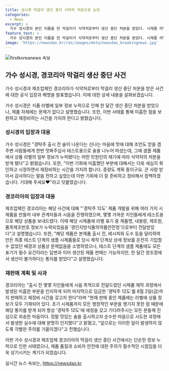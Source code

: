 ```yaml
---
title: 성시경 막걸리 생산 중지 식약처 처분으로 논란
categories:
  - News
excerpt: >
  가수 성시경의 본인 이름을 딴 막걸리가 식약처로부터 생산 중단 처분을 받았다. 시제품 라벨 정보 누락이 문제였고, 식품 자체는 안전하다고 설명했다. 실수를 인정하며 재정비하고, 미흡한 부분을 개선하겠다고 전했다. 제조업체는 해당 제품에 대한 설명을 하고, 라벨 정보 누락으로 생산 중단 처분을 받았다고 밝혔다. 실수를 인정하며 8월 2일까지만 판매하고 재정비할 계획이라고 전했다. 식품은 안전하나 행정적 부분의 실수를 인정하며 개선하겠다는 메시지를 전했다.
feature_text: >
  가수 성시경의 본인 이름을 딴 막걸리가 식약처로부터 생산 중단 처분을 받았다. 시제품 라벨 정보 누락이 문제였고, 식품 자체는 안전하다고 설명했다. 실수를 인정하며 재정비하고, 미흡한 부분을 개선하겠다고 전했다. 제조업체는 해당 제품에 대한 설명을 하고, 라벨 정보 누락으로 생산 중단 처분을 받았다고 밝혔다. 실수를 인정하며 8월 2일까지만 판매하고 재정비할 계획이라고 전했다. 식품은 안전하나 행정적 부분의 실수를 인정하며 개선하겠다는 메시지를 전했다.
image: 'https://newsdao.kr/res/images/meta/newsdao_breakingnews.jpg'
---
```


<p><img src="https://newsdao.kr/res/images/meta/newsdao_breakingnews.jpg" alt="firstkoreanews 속보" /></p>

<h2 data-ke-size="size26">가수 성시경, 경코리아 막걸리 생산 중단 사건</h2>

<p>가수 성시경과 제조업체인 경코리아가 식약처로부터 막걸리 생산 중단 처분을 받은 사건에 대한 공식 입장과 해명을 발표했습니다. 이에 대한 상세 내용을 살펴보겠습니다.</p>

<p data-ke-size="size16">가수 성시경은 식품 라벨에 일부 정보 누락으로 인해 한 달간 생산 중단 처분을 받았으나, 제품 자체에는 문제가 없다고 설명했습니다. 또한, 이번 사태를 통해 미흡한 점을 보완하고 재정비하는 시간을 가지려 한다고 밝혔습니다.</p>

<h3 data-ke-size="size24">성시경의 입장과 대응</h3>

<p>가수 성시경은 "경탁주 출시 전 술이 나온다는 신나는 마음에 맛에 대해 조언도 얻을 겸 주변 사람들에게 한번 맛봐주십사 테스트용으로 술을 나누어 마셨는데, 그때 샘플 제품에서 상품 라벨의 일부 정보가 누락됐다는 어떤 민원인의 제기에 따라 식약처의 처분을 받게 됐다"고 밝혔습니다. 또한, "이번 기회에 미흡했던 부분에 대해서는 더욱 세심히 확인하고 시정하면서 재정비하는 시간을 가지려 합니다. 증량도 계획 중이구요. 큰 사랑 받아서 감사하다는 말씀 전하고 싶었는데 이번 기회에 더 잘 준비하고 정비해서 컴백하겠습니다. 기대해 주세요❤"라고 덧붙였습니다.</p>

<h3 data-ke-size="size24">경코리아의 입장과 대응</h3>

<p>제조업체인 경코리아는 해당 사건에 대해 "'경탁주 12도' 제품 개발을 위해 여러 가지 시제품을 만들어 내부 관계자들과 시음을 진행하였으며, 몇몇 가까운 지인들에게 테스트용으로 해당 상품을 보내드렸다. 이때 해당 시제품에 라벨 표기 중 제품명, 내용량, 제조원, 품목제조번호 정보가 누락되었음을 '경인지방식품의약품안전청'으로부터 전달받았다"고 설명했습니다. 또한, "해당 제품은 본제품 출시 전, 레시피와 도수 등을 달리하여 만든 최종 테스트 단계의 샘플 시제품들로 당시 제작 단계상 상세 정보를 온전히 기입할 수 없었던 배경과 상품상 문제없음을 소명하였으나, 테스트 단계의 샘플 제품에도 모든 표기가 필수 요건이라는 답변과 이미 생산된 제품 판매는 가능하지만, 한 달간 양조장에서 생산이 불가하다는 통지를 받았다"고 설명했습니다.</p>

<h3 data-ke-size="size24">재판매 계획 및 사과</h3>

<p>경코리아는 "출시 전 몇몇 지인들에게 시음 목적으로 전달드렸던 시제품 제작 과정에서 발생된 미흡한 부분을 인지하게 되어 마지막으로 담금한 '경탁주 12도'를 8월 2일(금)까지 판매하고 재정비 시간을 갖고자 한다"라며 "현재 판매 중인 제품에는 라벨에 상품 정보가 모두 기재되어 있다. 초기 시제품까지 모든 행정적인 부분을 챙기지 못한 점 때문에 해당 통지를 받게 되어 항상 '경탁주 12도'에 애정을 갖고 기다려주시는 모든 분들께 진심으로 죄송한 마음이다. 정말 맛있는 술을 출시하고자 순수한 마음으로 시도한 과정에서 발생한 실수에 대해 분명히 인지했다"고 밝혔고, "앞으로는 이러한 일이 발생하지 않도록 각별한 주의를 기울이겠다"고 전했습니다.</p>

<p>이번 가수 성시경과 제조업체 경코리아의 막걸리 생산 중단 사건에서는 단순한 정보 누락으로 인한 사태였으나, 제품 품질과 소비자 안전에 대한 주의가 필수적인 시점임을 더욱 상기시키는 계기가 되었습니다.</p>
실시간 뉴스 속보는, <a href="https://newsdao.kr" rel="dofollow">https://newsdao.kr</a>


